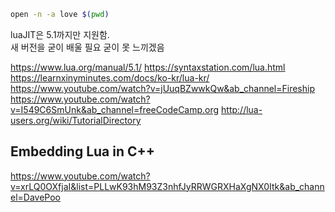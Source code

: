 ```bash
open -n -a love $(pwd)
```

luaJIT은 5.1까지만 지원함.  
새 버전을 굳이 배울 필요 굳이 못 느끼겠음

https://www.lua.org/manual/5.1/
https://syntaxstation.com/lua.html
https://learnxinyminutes.com/docs/ko-kr/lua-kr/
https://www.youtube.com/watch?v=jUuqBZwwkQw&ab_channel=Fireship
https://www.youtube.com/watch?v=I549C6SmUnk&ab_channel=freeCodeCamp.org
http://lua-users.org/wiki/TutorialDirectory

## Embedding Lua in C++

https://www.youtube.com/watch?v=xrLQ0OXfjaI&list=PLLwK93hM93Z3nhfJyRRWGRXHaXgNX0Itk&ab_channel=DavePoo
